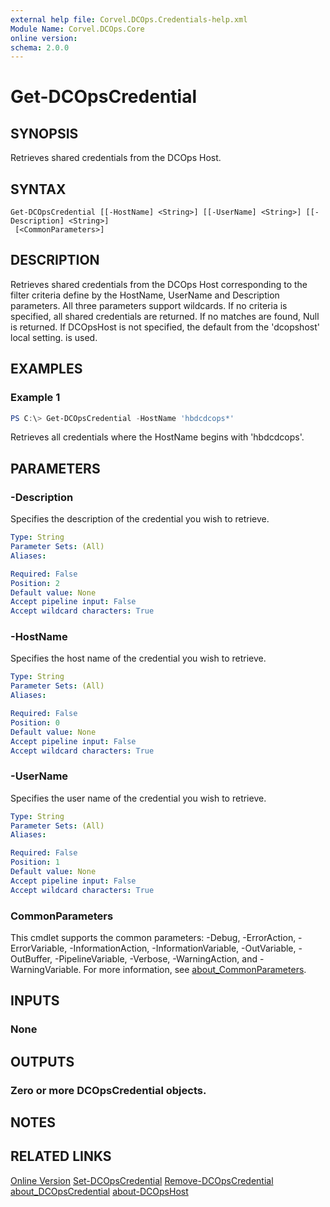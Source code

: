 ```yaml
---
external help file: Corvel.DCOps.Credentials-help.xml
Module Name: Corvel.DCOps.Core
online version:
schema: 2.0.0
---
```


# Get-DCOpsCredential

## SYNOPSIS
Retrieves shared credentials from the DCOps Host.

## SYNTAX

```
Get-DCOpsCredential [[-HostName] <String>] [[-UserName] <String>] [[-Description] <String>]
 [<CommonParameters>]
```

## DESCRIPTION
Retrieves shared credentials from the DCOps Host corresponding to the filter criteria define
by the HostName, UserName and Description parameters. All three parameters support wildcards.
If no criteria is specified, all shared credentials are returned.
If no matches are found, Null is returned.
If DCOpsHost is not specified, the default from the 'dcopshost' local setting. is used.

## EXAMPLES

### Example 1
```powershell
PS C:\> Get-DCOpsCredential -HostName 'hbdcdcops*'
```

Retrieves all credentials where the HostName begins with 'hbdcdcops'. 

## PARAMETERS

### -Description
Specifies the description of the credential you wish to retrieve.

```yaml
Type: String
Parameter Sets: (All)
Aliases:

Required: False
Position: 2
Default value: None
Accept pipeline input: False
Accept wildcard characters: True
```

### -HostName
Specifies the host name of the credential you wish to retrieve.

```yaml
Type: String
Parameter Sets: (All)
Aliases:

Required: False
Position: 0
Default value: None
Accept pipeline input: False
Accept wildcard characters: True
```

### -UserName
Specifies the user name of the credential you wish to retrieve.

```yaml
Type: String
Parameter Sets: (All)
Aliases:

Required: False
Position: 1
Default value: None
Accept pipeline input: False
Accept wildcard characters: True
```

### CommonParameters
This cmdlet supports the common parameters: -Debug, -ErrorAction, -ErrorVariable, -InformationAction, -InformationVariable, -OutVariable, -OutBuffer, -PipelineVariable, -Verbose, -WarningAction, and -WarningVariable. For more information, see [about_CommonParameters](http://go.microsoft.com/fwlink/?LinkID=113216).

## INPUTS

### None

## OUTPUTS

### Zero or more DCOpsCredential objects.

## NOTES

## RELATED LINKS

[Online Version](https://github.com/Corvel-DCOps/Corvel.DCOps.Core/blob/main/Source/docs/Get-DCOpsCredential.md)
[Set-DCOpsCredential]()
[Remove-DCOpsCredential]()
[about_DCOpsCredential]()
[about-DCOpsHost]()